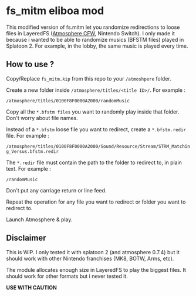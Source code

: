 # fs_mitm eliboa mod

This modified version of fs.mitm let you randomize redirections to loose files in LayeredFS ([Atmosphere CFW](https://github.com/Atmosphere-NX/Atmosphere), Nintendo Switch).
I only made it because i wanted to be able to randomize musics (BFSTM files) played in Splatoon 2. For example, in the lobby, the same music is played every time.

## How to use ?
Copy/Replace ```fs_mitm.kip``` from this repo to your ```/atmoshpere``` folder.

Create a new folder inside ```/atmosphere/titles/<title ID>/```. For example : 

```/atmosphere/titles/0100F8F0000A2000/randomMusic```

Copy all the ```*.bfstm files``` you want to randomly play inside that folder. Don't worry about file names.

Instead of a ```*.bfstm``` loose file you want to redirect, create a ```*.bfstm.redir``` file. For example :

```/atmosphere/titles/0100F8F0000A2000/Sound/Resource/Stream/STRM_Matching_Versus.bfstm.redir```

The ```*.redir``` file must contain the path to the folder to redirect to, in plain text. For example :

```/randomMusic```

Don't put any carriage return or line feed.

Repeat the operation for any file you want to redirect or folder you want to redirect to.

Launch Atmosphere & play.

## Disclaimer
This is WIP. I only tested it with splatoon 2 (and atmosphere 0.7.4) but it should work with other Nintendo franchises (MK8, BOTW, Arms, etc).

The module allocates enough size in LayeredFS to play the biggest files. It should work for other formats but i never tested it.

**USE WITH CAUTION**
